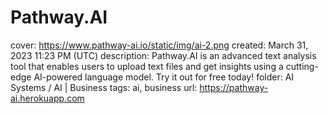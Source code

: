 # Pathway.AI

cover: https://www.pathway-ai.io/static/img/ai-2.png
created: March 31, 2023 11:23 PM (UTC)
description: Pathway.AI is an advanced text analysis tool that enables users to upload text files and get insights using a cutting-edge AI-powered language model. Try it out for free today!
folder: AI Systems / AI | Business
tags: ai, business
url: https://pathway-ai.herokuapp.com